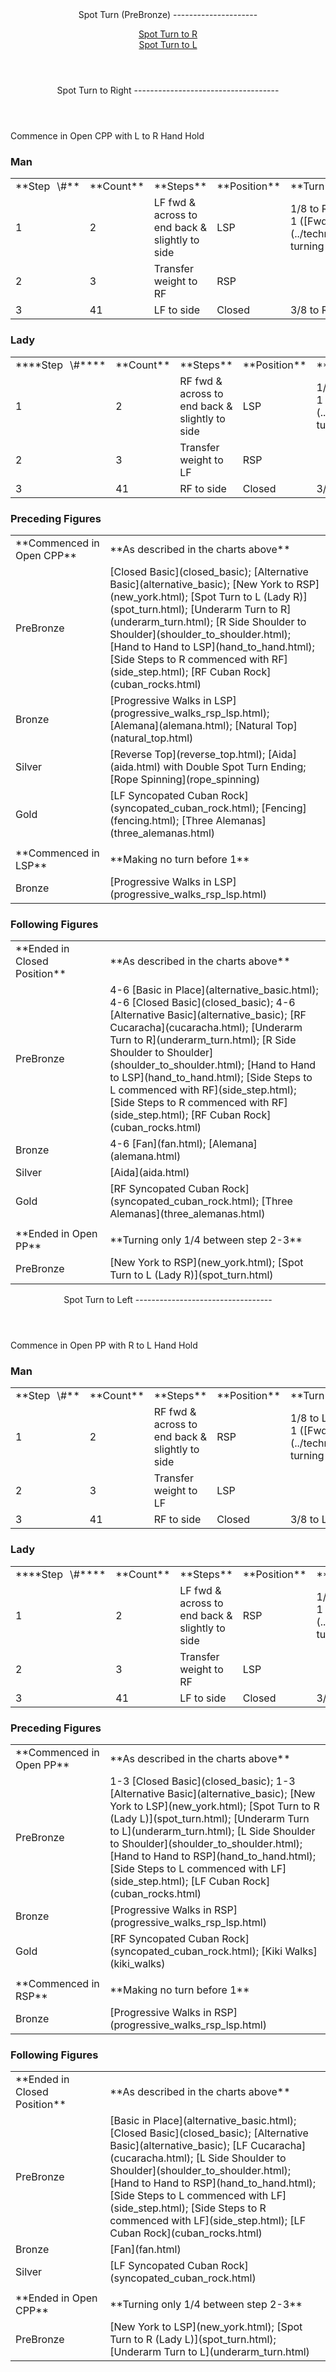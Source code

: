 <header>Spot Turn (PreBronze)
---------------------

[Spot Turn to R](#right)  
 [Spot Turn to L](#left)

 </header> <header><a id="right">Spot Turn to Right</a>
------------------------------------

 </header>Commence in Open CPP with L to R Hand Hold

### Man

 <table class="style1"> <tbody><tr> <td style="width:10%">**Step<span style="color:white">\_</span>\#**</td> <td style="width:10%">**Count**</td> <td style="width:30%">**Steps**</td> <td style="width:20%">**Position**</td> <td style="width:30%">**Turn**</td> </tr> <tr> <td>1</td> <td>2</td> <td>LF fwd &amp; across to end back &amp; slightly to side</td> <td>LSP</td> <td> 1/8 to R before 1, then 3/8 at the end of 1 ([Fwd Walk Turning](../technique/cr_fwd_walk_turning.html)), turning underarm </td> </tr> <tr> <td>2</td> <td>3</td> <td>Transfer weight to RF</td> <td>RSP</td> <td> </td> </tr> <tr> <td>3</td> <td>41</td> <td>LF to side</td> <td>Closed</td> <td>3/8 to R between 2-3</td> </tr> </tbody></table>

### Lady

 <table class="style1"> <tbody><tr> <td style="width:10%">****Step<span style="color:white">\_</span>\#****</td> <td style="width:10%">**Count**</td> <td style="width:30%">**Steps**</td> <td style="width:20%">**Position**</td> <td style="width:30%">**Turn**</td> </tr> <tr> <td>1</td> <td>2</td> <td>RF fwd &amp; across to end back &amp; slightly to side</td> <td>LSP</td> <td> 1/8 to L before 1, then 3/8 at the end of 1 ([Fwd Walk Turning](../technique/cr_fwd_walk_turning.html)), turning underarm </td> </tr> <tr> <td>2</td> <td>3</td> <td>Transfer weight to LF</td> <td>RSP</td> <td> </td> </tr> <tr> <td>3</td> <td>41</td> <td>RF to side</td> <td>Closed</td> <td>3/8 to L between 2-3</td> </tr> </tbody></table>

### Preceding Figures

 <table> <tbody><tr> <td style="width:30%">**Commenced in Open CPP**</td> <td>**As described in the charts above**</td> </tr> <tr> <td>PreBronze</td> <td> [Closed Basic](closed_basic); [Alternative Basic](alternative_basic); [New York to RSP](new_york.html); [Spot Turn to L (Lady R)](spot_turn.html); [Underarm Turn to R](underarm_turn.html); [R Side Shoulder to Shoulder](shoulder_to_shoulder.html); [Hand to Hand to LSP](hand_to_hand.html); [Side Steps to R commenced with RF](side_step.html); [RF Cuban Rock](cuban_rocks.html) </td> </tr> <tr> <td>Bronze</td> <td> [Progressive Walks in LSP](progressive_walks_rsp_lsp.html); [Alemana](alemana.html); [Natural Top](natural_top.html) </td> </tr> <tr> <td>Silver</td> <td> [Reverse Top](reverse_top.html); [Aida](aida.html) with Double Spot Turn Ending; [Rope Spinning](rope_spinning) </td> </tr> <tr> <td>Gold</td> <td> [LF Syncopated Cuban Rock](syncopated_cuban_rock.html); [Fencing](fencing.html); [Three Alemanas](three_alemanas.html) </td> </tr> <tr> <td> </td> <td> </td> </tr> <tr> <td>**Commenced in LSP**</td> <td>**Making no turn before 1**</td> </tr> <tr> <td>Bronze</td> <td> [Progressive Walks in LSP](progressive_walks_rsp_lsp.html) </td> </tr> </tbody></table>

### Following Figures

 <table> <tbody><tr> <td style="width:30%">**Ended in Closed Position**</td> <td>**As described in the charts above**</td> </tr> <tr> <td>PreBronze</td> <td> 4-6 [Basic in Place](alternative_basic.html); 4-6 [Closed Basic](closed_basic); 4-6 [Alternative Basic](alternative_basic); [RF Cucaracha](cucaracha.html); [Underarm Turn to R](underarm_turn.html); [R Side Shoulder to Shoulder](shoulder_to_shoulder.html); [Hand to Hand to LSP](hand_to_hand.html); [Side Steps to L commenced with RF](side_step.html); [Side Steps to R commenced with RF](side_step.html); [RF Cuban Rock](cuban_rocks.html) </td> </tr> <tr> <td>Bronze</td> <td> 4-6 [Fan](fan.html); [Alemana](alemana.html) </td> </tr> <tr> <td>Silver</td> <td> [Aida](aida.html) </td> </tr> <tr> <td>Gold</td> <td> [RF Syncopated Cuban Rock](syncopated_cuban_rock.html); [Three Alemanas](three_alemanas.html) </td> </tr> <tr> <td> </td> <td> </td> </tr> <tr> <td>**Ended in Open PP**</td> <td>**Turning only 1/4 between step 2-3**</td> </tr> <tr> <td>PreBronze</td> <td> [New York to RSP](new_york.html); [Spot Turn to L (Lady R)](spot_turn.html) </td> </tr> </tbody></table>

 <header><a id="left">Spot Turn to Left</a>
----------------------------------

 </header>Commence in Open PP with R to L Hand Hold

### Man

 <table class="style1"> <tbody><tr> <td style="width:10%">**Step<span style="color:white">\_</span>\#**</td> <td style="width:10%">**Count**</td> <td style="width:30%">**Steps**</td> <td style="width:20%">**Position**</td> <td style="width:30%">**Turn**</td> </tr> <tr> <td>1</td> <td>2</td> <td>RF fwd &amp; across to end back &amp; slightly to side</td> <td>RSP</td> <td> 1/8 to L before 1, then 3/8 at the end of 1 ([Fwd Walk Turning](../technique/cr_fwd_walk_turning.html)), turning underarm </td> </tr> <tr> <td>2</td> <td>3</td> <td>Transfer weight to LF</td> <td>LSP</td> <td> </td> </tr> <tr> <td>3</td> <td>41</td> <td>RF to side</td> <td>Closed</td> <td>3/8 to L between 2-3</td> </tr> </tbody></table>

### Lady

 <table class="style1"> <tbody><tr> <td style="width:10%">****Step<span style="color:white">\_</span>\#****</td> <td style="width:10%">**Count**</td> <td style="width:30%">**Steps**</td> <td style="width:20%">**Position**</td> <td style="width:30%">**Turn**</td> </tr> <tr> <td>1</td> <td>2</td> <td>LF fwd &amp; across to end back &amp; slightly to side</td> <td>RSP</td> <td> 1/8 to R before 1, then 3/8 at the end of 1 ([Fwd Walk Turning](../technique/cr_fwd_walk_turning.html)), turning underarm </td> </tr> <tr> <td>2</td> <td>3</td> <td>Transfer weight to RF</td> <td>LSP</td> <td> </td> </tr> <tr> <td>3</td> <td>41</td> <td>LF to side</td> <td>Closed</td> <td>3/8 to R between 2-3</td> </tr> </tbody></table>

### Preceding Figures

 <table> <tbody><tr> <td style="width:30%">**Commenced in Open PP**</td> <td>**As described in the charts above**</td> </tr> <tr> <td>PreBronze</td> <td> 1-3 [Closed Basic](closed_basic); 1-3 [Alternative Basic](alternative_basic); [New York to LSP](new_york.html); [Spot Turn to R (Lady L)](spot_turn.html); [Underarm Turn to L](underarm_turn.html); [L Side Shoulder to Shoulder](shoulder_to_shoulder.html); [Hand to Hand to RSP](hand_to_hand.html); [Side Steps to L commenced with LF](side_step.html); [LF Cuban Rock](cuban_rocks.html) </td> </tr> <tr> <td>Bronze</td> <td> [Progressive Walks in RSP](progressive_walks_rsp_lsp.html) </td> </tr> <tr> <td>Gold</td> <td> [RF Syncopated Cuban Rock](syncopated_cuban_rock.html); [Kiki Walks](kiki_walks) </td> </tr> <tr> <td> </td> <td> </td> </tr> <tr> <td>**Commenced in RSP**</td> <td>**Making no turn before 1**</td> </tr> <tr> <td>Bronze</td> <td> [Progressive Walks in RSP](progressive_walks_rsp_lsp.html) </td> </tr> </tbody></table>

### Following Figures

 <table> <tbody><tr> <td style="width:30%">**Ended in Closed Position**</td> <td>**As described in the charts above**</td> </tr> <tr> <td>PreBronze</td> <td> [Basic in Place](alternative_basic.html); [Closed Basic](closed_basic); [Alternative Basic](alternative_basic); [LF Cucaracha](cucaracha.html); [L Side Shoulder to Shoulder](shoulder_to_shoulder.html); [Hand to Hand to RSP](hand_to_hand.html); [Side Steps to L commenced with LF](side_step.html); [Side Steps to R commenced with LF](side_step.html); [LF Cuban Rock](cuban_rocks.html) </td> </tr> <tr> <td>Bronze</td> <td> [Fan](fan.html) </td> </tr> <tr> <td>Silver</td> <td> [LF Syncopated Cuban Rock](syncopated_cuban_rock.html) </td> </tr> <tr> <td> </td> <td> </td> </tr> <tr> <td>**Ended in Open CPP**</td> <td>**Turning only 1/4 between step 2-3**</td> </tr> <tr> <td>PreBronze</td> <td> [New York to LSP](new_york.html); [Spot Turn to R (Lady L)](spot_turn.html); [Underarm Turn to L](underarm_turn.html) </td> </tr> </tbody></table>